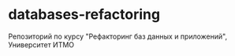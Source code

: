 # databases-refactoring
Репозиторий по курсу "Рефакторинг баз данных и приложений", Университет ИТМО
